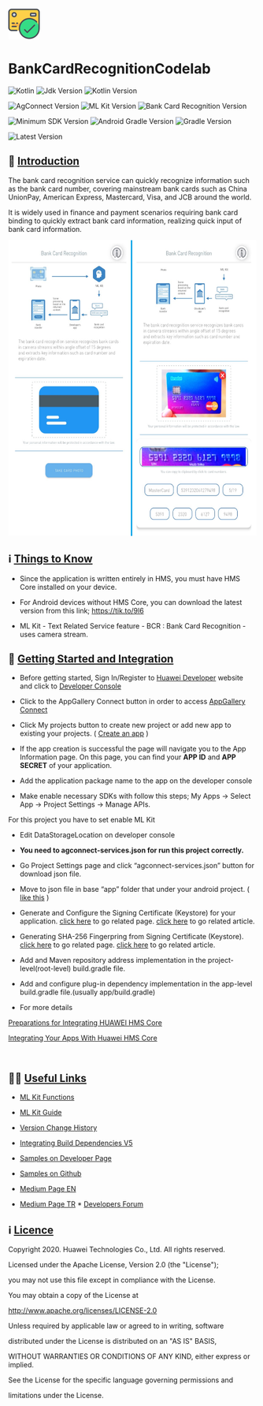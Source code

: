  <img src="pictures/icon.png">
 
# BankCardRecognitionCodelab

![Kotlin](https://img.shields.io/badge/Language-Kotlin-cyan) ![Jdk Version](https://img.shields.io/badge/JDK%20Version-1.8+-lightblue) ![Kotlin Version](https://img.shields.io/badge/Kotlin%20Version-1.3.72-amber)

![AgConnect Version](https://img.shields.io/badge/AgConnect%20Version-1.4.1.300-indigo) ![ML Kit Version](https://img.shields.io/badge/ML%20Kit%20Version-2.0.5.300-blue) ![Bank Card Recognition Version](https://img.shields.io/badge/Bank%20Card%20Recognition-2.0.3.301-teal)

![Minimum SDK Version](https://img.shields.io/badge/minSDK-19-red) ![Android Gradle Version](https://img.shields.io/badge/Gradle%20Plugin-4.0.2-orange) ![Gradle Version](https://img.shields.io/badge/Gradle%20Version-6.1.1-yellow)

![Latest Version](https://img.shields.io/badge/Latest%20Version-1.0-pink)

## :notebook_with_decorative_cover: [Introduction](#introduction)

The bank card recognition service can quickly recognize information such as the bank card number, covering mainstream bank cards such as China UnionPay, American Express, Mastercard, Visa, and JCB around the world.

It is widely used in finance and payment scenarios requiring bank card binding to quickly extract bank card information, realizing quick input of bank card information.

<p  align="center">

<img  src="pictures/ss.jpg"  width="600px"  height="600px" />

</p>

## :information_source: [Things to Know](#things-to-know)

- Since the application is written entirely in HMS, you must have HMS Core installed on your device.

- For Android devices without HMS Core, you can download the latest version from this link; https://tik.to/9l6

- ML Kit - Text Related Service feature - BCR : Bank Card Recognition - uses camera stream.

## :notebook_with_decorative_cover: [Getting Started and Integration](#integration)

- Before getting started, Sign In/Register to [Huawei Developer](https://developer.huawei.com/consumer/en/) website and click to [Developer Console](https://developer.huawei.com/consumer/en/console)

- Click to the AppGallery Connect button in order to access [AppGallery Connect](https://developer.huawei.com/consumer/cn/service/josp/agc/index.html)

- Click My projects button to create new project or add new app to existing your projects. ( [Create an app](https://developer.huawei.com/consumer/en/doc/distribution/app/agc-create_app) )

- If the app creation is successful the page will navigate you to the App Information page. On this page, you can find your **APP ID** and **APP SECRET** of your application.

- Add the application package name to the app on the developer console

- Make enable necessary SDKs with follow this steps; My Apps -> Select App -> Project Settings -> Manage APIs.

For this project you have to set enable ML Kit

- Edit DataStorageLocation on developer console

-  **You need to agconnect-services.json for run this project correctly.**

- Go Project Settings page and click “agconnect-services.json” button for download json file.

- Move to json file in base “app” folder that under your android project. ( [like this](https://developer.huawei.com/consumer/en/doc/development/HMS-Guides/69407812#h1-1577692046342) )

- Generate and Configure the Signing Certificate (Keystore) for your application. [click here](https://medium.com/@corruptedkernel/android-creating-a-signing-certificate-keystore-and-signing-your-apk-fa67fdd27cf) to go related page. [click here](https://medium.com/@corruptedkernel/android-creating-a-signing-certificate-keystore-and-signing-your-apk-fa67fdd27cf) to go related article.

- Generating SHA-256 Fingerpring from Signing Certificate (Keystore). [click here](https://developer.huawei.com/consumer/en/codelab/HMSPreparation/index.html#2) to go related page. [click here](https://medium.com/@corruptedkernel/android-generating-fingerprint-from-a-keystore-jks-file-b624bacd90fd) to go related article.

- Add and Maven repository address implementation in the project-level(root-level) build.gradle file.

- Add and configure plug-in dependency implementation in the app-level build.gradle file.(usually app/build.gradle)

- For more details

[Preparations for Integrating HUAWEI HMS Core](https://developer.huawei.com/consumer/en/codelab/HMSPreparation/index.html#0)

[Integrating Your Apps With Huawei HMS Core](https://medium.com/huawei-developers/android-integrating-your-apps-with-huawei-hms-core-1f1e2a090e98)

<br /> 

## :star2::link: [Useful Links](usefull-links) 

* [ML Kit Functions](https://developer.huawei.com/consumer/en/hms/huawei-mlkit)

*  [ML Kit Guide](https://developer.huawei.com/consumer/en/doc/HMSCore-Guides-V5/service-introduction-0000001050040017-V5)

*  [Version Change History](https://developer.huawei.com/consumer/en/doc/HMSCore-Guides-V5/version-changehistory-0000001050040023-V5)

*  [Integrating Build Dependencies V5](https://developer.huawei.com/consumer/en/doc/HMSCore-Guides-V5/overview-sdk-0000001051070278-V5)

*  [Samples on Developer Page](https://developer.huawei.com/consumer/en/doc/development/HMS-Examples/ml-samplecode-4)

*  [Samples on Github](https://github.com/HMS-Core/hms-ml-demo)

*  [Medium Page EN](https://medium.com/huawei-developers)

*  [Medium Page TR](https://medium.com/huawei-developers-tr) * [Developers Forum](https://forums.developer.huawei.com/forumPortal/en/home)

## :information_source: [Licence](licence)

Copyright 2020. Huawei Technologies Co., Ltd. All rights reserved.

Licensed under the Apache License, Version 2.0 (the "License");

you may not use this file except in compliance with the License.

You may obtain a copy of the License at

http://www.apache.org/licenses/LICENSE-2.0

Unless required by applicable law or agreed to in writing, software

distributed under the License is distributed on an "AS IS" BASIS,

WITHOUT WARRANTIES OR CONDITIONS OF ANY KIND, either express or implied.

See the License for the specific language governing permissions and

limitations under the License.